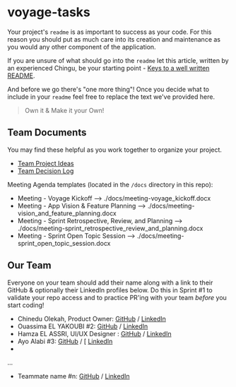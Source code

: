 # voyage-tasks

Your project's `readme` is as important to success as your code. For 
this reason you should put as much care into its creation and maintenance
as you would any other component of the application.

If you are unsure of what should go into the `readme` let this article,
written by an experienced Chingu, be your starting point - 
[Keys to a well written README](https://tinyurl.com/yk3wubft).

And before we go there's "one more thing"! Once you decide what to include
in your `readme` feel free to replace the text we've provided here.

> Own it & Make it your Own!

## Team Documents

You may find these helpful as you work together to organize your project.

- [Team Project Ideas](./docs/team_project_ideas.md)
- [Team Decision Log](./docs/team_decision_log.md)

Meeting Agenda templates (located in the `/docs` directory in this repo):

- Meeting - Voyage Kickoff --> ./docs/meeting-voyage_kickoff.docx
- Meeting - App Vision & Feature Planning --> ./docs/meeting-vision_and_feature_planning.docx
- Meeting - Sprint Retrospective, Review, and Planning --> ./docs/meeting-sprint_retrospective_review_and_planning.docx
- Meeting - Sprint Open Topic Session --> ./docs/meeting-sprint_open_topic_session.docx

## Our Team

Everyone on your team should add their name along with a link to their GitHub
& optionally their LinkedIn profiles below. Do this in Sprint #1 to validate
your repo access and to practice PR'ing with your team *before* you start
coding!

- Chinedu Olekah, Product Owner: [GitHub](https://github.com/kenako1) / [LinkedIn](https://linkedin.com/in/chinedu-olekah)
- Ouassima EL YAKOUBI #2: [GitHub](https://github.com/ouassimaelyakoubi) / [LinkedIn](https://linkedin.com/in/ouassima-elyakoubi)
- Hamza EL ASSRI, UI/UX Designer : [GitHub](https://github.com/Hamza-EL07) / [LinkedIn](https://www.linkedin.com/in/hamza-elassri/)
- Ayo Alabi #3: [GitHub](https://github.com/AAlabi2) / [ [LinkedIn](https://www.linkedin.com/in/ayot/)
- 

   ...
- Teammate name #n: [GitHub](https://github.com/ghaccountname) / [LinkedIn](https://linkedin.com/in/liaccountname)
